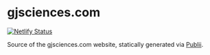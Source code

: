 # gjsciences.com

[![Netlify Status](https://api.netlify.com/api/v1/badges/89ae1ec3-ee1a-41f1-9722-7c7e259b8519/deploy-status)](https://app.netlify.com/sites/kind-fermat-cd1926/deploys)

Source of the gjsciences.com website, statically generated via [Publii](https://github.com/GetPublii/Publii).

